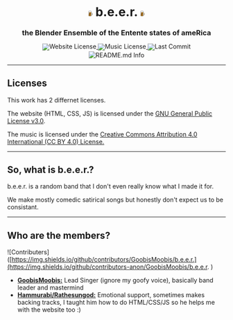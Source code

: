 <h1 align="center">
   <img src="https://github.com/GoobisMoobis/b.e.e.r./blob/main/icon.png?raw=true" width="2%" alt="Logo" />
   b.e.e.r.
  <img src="https://github.com/GoobisMoobis/b.e.e.r./blob/main/icon.png?raw=true" width="2%" alt="Logo" />
 </h1>
<div align="center" style="line-height: 1;">
  <h3>the Blender Ensemble of the Entente states of ameRica</h3>
  <a href="https://github.com/GoobisMoobis/b.e.e.r./blob/main/LICENSE">
  <img alt="Website License" src="https://img.shields.io/badge/Website%20License-GNU%20General%20Public%20License%20v3.0-f5de53?&color=f5de53" style="display: inline-block; vertica-align: middle;"/>
  </a>
  <a href="https://creativecommons.org/licenses/by/4.0/?ref=chooser-v1">
  <img alt="Music License" src="https://img.shields.io/badge/Music%20License-CC%20BY%204.0-f5de53?&color=f5de53" style="display: inline-block; vertical-align: middle;"/>
  </a>
    <img alt="Last Commit" src="https://shields.io/github/last-commit/GoobisMoobis/b.e.e.r." style="display: inline-block; vertical-align: middle;"/>
</div>
<div align="center">
   <img alt="README.md Info" src="https://img.shields.io/badge/README.md%20written%20by%20(and%20from%20the%20perspective%20of)%20GoobisMoobis%20(main%20contributer%20and%20band%20creator)-blue" style="display: inline-block; vertical-align: middle;"/>
</div>
<hr>

## Licenses

This work has 2 differnet licenses.

The website (HTML, CSS, JS) is licensed under the [GNU General Public License v3.0](https://www.gnu.org/licenses/gpl-3.0.en.html#license-text:~:text=possible%20GPL%20violation-,gnu%20general%20public%20license).

The music is licensed under the [Creative Commons Attribution 4.0 International (CC BY 4.0) License.](https://creativecommons.org/licenses/by/4.0/deed.en)

<hr>

## So, what is b.e.e.r.?

b.e.e.r. is a random band that I don't even really know what I made it for.

We make mostly comedic satirical songs but honestly don't expect us to be consistant.

<hr>

## Who are the members?

![Contributers]([https://img.shields.io/github/contributors/GoobisMoobis/b.e.e.r.](https://img.shields.io/github/contributors-anon/GoobisMoobis/b.e.e.r.
)

- **[GoobisMoobis:](https://github.com/GoobisMoobis)** Lead Singer (ignore my goofy voice), basically band leader and mastermind
- **[Hammurabi/Rathesungod:](https://github.com/hsfsdksjkdjskd)** Emotional support, sometimes makes backing tracks, I taught him how to do HTML/CSS/JS so he helps me with the website too :)
